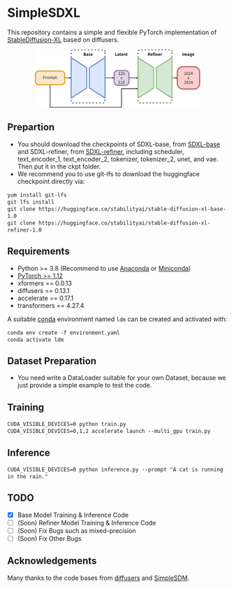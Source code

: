 # SimpleSDXL
This repository contains a simple and flexible PyTorch implementation of [StableDiffusion-XL](https://stability.ai/stable-image) based on diffusers.

<div align="center">
   <img src="architecture.png">
</div>

## Prepartion
- You should download the checkpoints of SDXL-base, from [SDXL-base](https://huggingface.co/stabilityai/stable-diffusion-xl-base-1.0) and SDXL-refiner, from [SDXL-refiner](https://huggingface.co/stabilityai/stable-diffusion-xl-refiner-1.0), including scheduler, text_encoder_1, text_encoder_2, tokenizer, tokenizer_2, unet, and vae. Then put it in the ckpt folder.
- We recommend you to use git-lfs to download the huggingface checkpoint directly via:
```
yum install git-lfs
git lfs install
git clone https://huggingface.co/stabilityai/stable-diffusion-xl-base-1.0
git clone https://huggingface.co/stabilityai/stable-diffusion-xl-refiner-1.0
```

## Requirements
- Python >= 3.8 (Recommend to use [Anaconda](https://www.anaconda.com/download/#linux) or [Miniconda](https://docs.conda.io/en/latest/miniconda.html))
- [PyTorch >= 1.12](https://pytorch.org/)
- xformers == 0.0.13
- diffusers == 0.13.1
- accelerate == 0.17.1
- transformers == 4.27.4

A suitable [conda](https://conda.io/) environment named `ldm` can be created
and activated with:

```
conda env create -f environment.yaml
conda activate ldm
```

## Dataset Preparation
- You need write a DataLoader suitable for your own Dataset, because we just provide a simple example to test the code.

## Training
```
CUDA_VISIBLE_DEVICES=0 python train.py
CUDA_VISIBLE_DEVICES=0,1,2 accelerate launch --multi_gpu train.py
```

## Inference
```
CUDA_VISIBLE_DEVICES=0 python inference.py --prompt "A cat is running in the rain."
```

## TODO
- [x] Base Model Training & Inference Code
- [ ] (Soon) Refiner Model Training & Inference Code
- [ ] (Soon) Fix Bugs such as mixed-precision
- [ ] (Soon) Fix Other Bugs

## Acknowledgements
Many thanks to the code bases from [diffusers](https://github.com/huggingface/diffusers) and [SimpleSDM](https://github.com/haoningwu3639/SimpleSDM).
